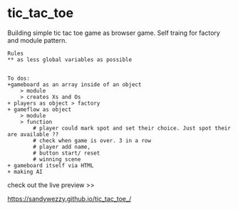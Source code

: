 # tic_tac_toe

Building simple tic tac toe game as browser game. Self traing for factory and module pattern.




    Rules
    ** as less global variables as possible


    To dos:
    +gameboard as an array inside of an object 
        > module
        > creates Xs and Os 
    + players as object > factory
    + gameflow as object 
        > module
        > function 
            # player could mark spot and set their choice. Just spot their are available ??
            # check when game is over. 3 in a row 
            # player add name,
            # button start/ reset
            # winning scene
    + gameboard itself via HTML
    + making AI


check out the live preview  >> 

https://sandywezzy.github.io/tic_tac_toe_/
